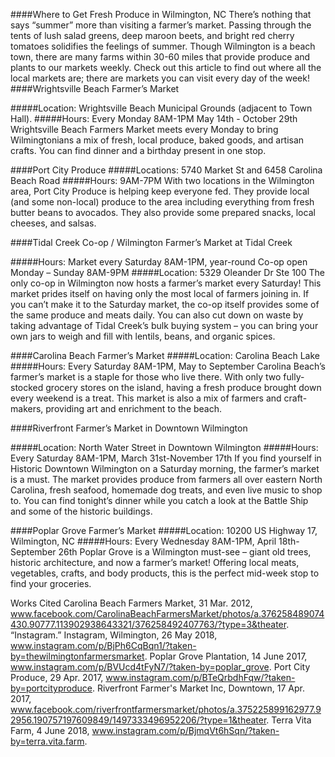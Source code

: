 ####Where to Get Fresh Produce in Wilmington, NC
There’s nothing that says “summer” more than visiting a farmer’s market. Passing through the tents of lush salad greens, deep maroon beets, and bright red cherry tomatoes solidifies the feelings of summer. Though Wilmington is a beach town, there are many farms within 30-60 miles that provide produce and plants to our markets weekly. Check out this article to find out where all the local markets are; there are markets you can visit every day of the week!
####Wrightsville Beach Farmer’s Market 

#####Location: Wrightsville Beach Municipal Grounds (adjacent to Town Hall).
#####Hours: Every Monday 8AM-1PM May 14th - October 29th 
Wrightsville Beach Farmers Market meets every Monday to bring Wilmingtonians a mix of fresh, local produce, baked goods, and artisan crafts. You can find dinner and a birthday present in one stop. 



####Port City Produce
#####Locations: 5740 Market St and 6458 Carolina Beach Road
#####Hours: 9AM-7PM
With two locations in the Wilmington area, Port City Produce is helping keep everyone fed. They provide local (and some non-local) produce to the area including everything from fresh butter beans to avocados. They also provide some prepared snacks, local cheeses, and salsas. 





####Tidal Creek Co-op / Wilmington Farmer’s Market at Tidal Creek 

#####Hours: 
Market every Saturday 8AM-1PM, year-round
Co-op open Monday – Sunday 8AM-9PM
#####Location: 5329 Oleander Dr Ste 100
The only co-op in Wilmington now hosts a farmer’s market every Saturday! This market prides itself on having only the most local of farmers joining in. If you can’t make it to the Saturday market, the co-op itself provides some of the same produce and meats daily. You can also cut down on waste by taking advantage of Tidal Creek’s bulk buying system – you can bring your own jars to weigh and fill with lentils, beans, and organic spices. 



####Carolina Beach Farmer’s Market
#####Location: Carolina Beach Lake
#####Hours: Every Saturday 8AM-1PM, May to September
Carolina Beach’s farmer’s market is a staple for those who live there. With only two fully-stocked grocery stores on the island, having a fresh produce brought down every weekend is a treat. This market is also a mix of farmers and craft-makers, providing art and enrichment to the beach.



####Riverfront Farmer’s Market in Downtown Wilmington

#####Location: North Water Street in Downtown Wilmington
#####Hours: Every Saturday 8AM-1PM, March 31st-November 17th 
If you find yourself in Historic Downtown Wilmington on a Saturday morning, the farmer’s market is a must. The market provides produce from farmers all over eastern North Carolina, fresh seafood, homemade dog treats, and even live music to shop to. You can find tonight’s dinner while you catch a look at the Battle Ship and some of the historic buildings. 

####Poplar Grove Farmer’s Market
#####Location: 10200 US Highway 17, Wilmington, NC
#####Hours: Every Wednesday 8AM-1PM, April 18th-September 26th 
Poplar Grove is a Wilmington must-see – giant old trees, historic architecture, and now a farmer’s market! Offering local meats, vegetables, crafts, and body products, this is the perfect mid-week stop to find your groceries. 









Works Cited
Carolina Beach Farmers Market, 31 Mar. 2012, www.facebook.com/CarolinaBeachFarmersMarket/photos/a.376258489074430.90777.113902938643321/376258492407763/?type=3&theater.
“Instagram.” Instagram, Wilmington, 26 May 2018, www.instagram.com/p/BjPh6CqBqn1/?taken-by=thewilmingtonfarmersmarket.
Poplar Grove Plantation, 14 June 2017, www.instagram.com/p/BVUcd4tFyN7/?taken-by=poplar_grove.
Port City Produce, 29 Apr. 2017, www.instagram.com/p/BTeQrbdhFqw/?taken-by=portcityproduce.
Riverfront Farmer's Market Inc, Downtown, 17 Apr. 2017, www.facebook.com/riverfrontfarmersmarket/photos/a.375225899162977.92956.190757197609849/1497333496952206/?type=1&theater.
Terra Vita Farm, 4 June 2018, www.instagram.com/p/BjmqVt6hSqn/?taken-by=terra.vita.farm.

